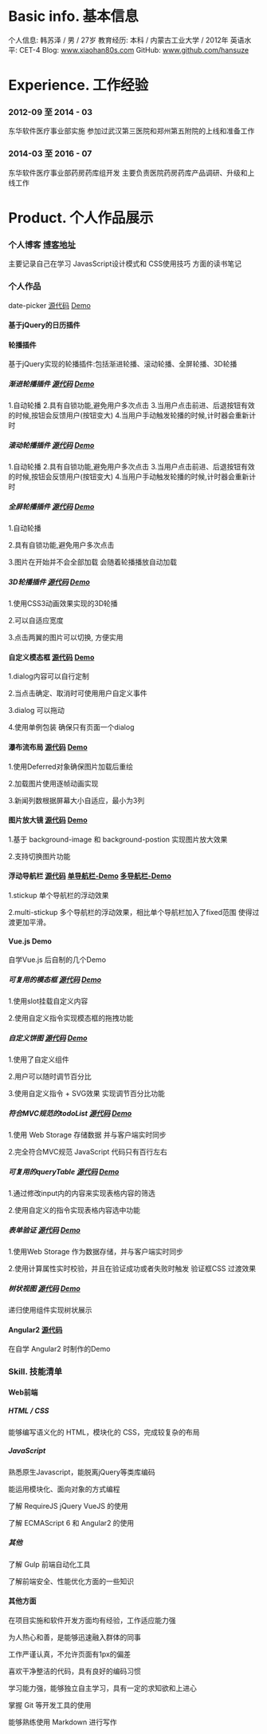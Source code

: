 # Basic info. 基本信息
个人信息: 韩苏泽 / 男 / 27岁
教育经历: 本科 / 内蒙古工业大学 / 2012年
英语水平: CET-4
Blog: www.xiaohan80s.com
GitHub: www.github.com/hansuze
# Experience. 工作经验
### 2012-09 至 2014 - 03
东华软件医疗事业部实施
参加过武汉第三医院和郑州第五附院的上线和准备工作
### 2014-03 至 2016 - 07
东华软件医疗事业部药房药库组开发
主要负责医院药房药库产品调研、升级和上线工作
# Product. 个人作品展示
### 个人博客 [博客地址](http://www.xiaohan80s.com/)

主要记录自己在学习 JavasScript设计模式和 CSS使用技巧 方面的读书笔记

### 个人作品
date-picker [源代码](https://github.com/hansuze/jQuey-plugins/tree/master/date-picker) [Demo](http://www.xiaohan80s.com/jQuey-plugins/date-picker/datapicker.html)

#### 基于jQuery的日历插件

#### 轮播插件
基于jQuery实现的轮播插件:包括渐进轮播、滚动轮播、全屏轮播、3D轮播

##### 渐进轮播插件 [源代码](https://github.com/hansuze/jQuey-plugins/tree/master/carsouel) [Demo](http://www.xiaohan80s.com/jQuey-plugins/carsouel/carsouel-fade.html)

1.自动轮播
2.具有自锁功能,避免用户多次点击
3.当用户点击前进、后退按钮有效的时候,按钮会反馈用户(按钮变大)
4.当用户手动触发轮播的时候,计时器会重新计时

##### 滚动轮播插件 [源代码](https://github.com/hansuze/jQuey-plugins/tree/master/carsouel) [Demo](http://www.xiaohan80s.com/jQuey-plugins/carsouel/carsouel-animate.html)

1.自动轮播
2.具有自锁功能,避免用户多次点击
3.当用户点击前进、后退按钮有效的时候,按钮会反馈用户(按钮变大)
4.当用户手动触发轮播的时候,计时器会重新计时

##### 全屏轮播插件 [源代码](https://github.com/hansuze/jQuey-plugins/tree/master/carsouel) [Demo](http://www.xiaohan80s.com/jQuey-plugins/carsouel/carsouel-full-screen.html)

1.自动轮播

2.具有自锁功能,避免用户多次点击

3.图片在开始并不会全部加载 会随着轮播播放自动加载

##### 3D轮播插件 [源代码](https://github.com/hansuze/jQuey-plugins/tree/master/carsouel-3D) [Demo](http://www.xiaohan80s.com/jQuey-plugins/carsouel/carsouel-full-screen.html)

1.使用CSS3动画效果实现的3D轮播

2.可以自适应宽度

3.点击两翼的图片可以切换, 方便实用

#### 自定义模态框 [源代码](https://github.com/hansuze/jQuey-plugins/tree/master/dialog-model) [Demo](http://www.xiaohan80s.com/jQuey-plugins/dialog-model/dialog.html)

1.dialog内容可以自行定制

2.当点击确定、取消时可使用用户自定义事件

3.dialog 可以拖动

4.使用单例包装 确保只有页面一个dialog

#### 瀑布流布局 [源代码](https://github.com/hansuze/jQuey-plugins/tree/master/waterflow) [Demo](http://www.xiaohan80s.com/jQuey-plugins/waterflow/waterflow.html)

1.使用Deferred对象确保图片加载后重绘

2.加载图片使用逐帧动画实现

3.新闻列数根据屏幕大小自适应，最小为3列

#### 图片放大镜 [源代码](https://github.com/hansuze/jQuey-plugins/tree/master/image-zoom) [Demo](http://www.xiaohan80s.com/jQuey-plugins/image-zoom/image-zoom.html)

1.基于 background-image 和 background-postion 实现图片放大效果

2.支持切换图片功能

#### 浮动导航栏 [源代码](https://github.com/hansuze/jQuey-plugins/tree/master/stickup) [单导航栏-Demo](http://www.xiaohan80s.com/jQuey-plugins/stickup/stickup.html) [多导航栏-Demo](http://www.xiaohan80s.com/jQuey-plugins/stickup/multi-stickup.html)

1.stickup 单个导航栏的浮动效果

2.multi-stickup 多个导航栏的浮动效果，相比单个导航栏加入了fixed范围 使得过渡更加平滑。

#### Vue.js Demo

自学Vue.js 后自制的几个Demo

##### 可复用的模态框 [源代码](https://github.com/hansuze/Vuejs-demo/tree/master/modal) [Demo](http://www.xiaohan80s.com/Vuejs-demo/modal/modal.html)

1.使用slot挂载自定义内容

2.使用自定义指令实现模态框的拖拽功能

##### 自定义饼图 [源代码](https://github.com/hansuze/Vuejs-demo/tree/master/pie) [Demo](http://www.xiaohan80s.com/Vuejs-demo/pie/pie.html)

1.使用了自定义组件

2.用户可以随时调节百分比

3.使用自定义指令 + SVG效果 实现调节百分比功能

##### 符合MVC规范的todoList [源代码](https://github.com/hansuze/Vuejs-demo/tree/master/todo-mvc) [Demo](http://www.xiaohan80s.com/Vuejs-demo/todo-mvc/todo.html)

1.使用 Web Storage 存储数据 并与客户端实时同步

2.完全符合MVC规范 JavaScript 代码只有百行左右

##### 可复用的queryTable [源代码](https://github.com/hansuze/Vuejs-demo/tree/master/queryTable) [Demo](http://www.xiaohan80s.com/Vuejs-demo/queryTable/queryTable.html)

1.通过修改input内的内容来实现表格内容的筛选

2.使用自定义的指令实现表格内容选中功能

##### 表单验证 [源代码](https://github.com/hansuze/Vuejs-demo/tree/master/validator) [Demo](http://www.xiaohan80s.com/Vuejs-demo/validator/validator.html)

1.使用Web Storage 作为数据存储，并与客户端实时同步

2.使用计算属性实时校验，并且在验证成功或者失败时触发 验证框CSS 过渡效果

##### 树状视图 [源代码](https://github.com/hansuze/Vuejs-demo/tree/master/tree) [Demo](http://www.xiaohan80s.com/Vuejs-demo/tree/tree.html)

递归使用组件实现树状展示

#### Angular2 [源代码](https://github.com/hansuze/Angular2)

在自学 Angular2 时制作的Demo

### Skill. 技能清单

#### Web前端

##### HTML / CSS

能够编写语义化的 HTML，模块化的 CSS，完成较复杂的布局

##### JavaScript

熟悉原生Javascript，能脱离jQuery等类库编码

能运用模块化、面向对象的方式编程

了解 RequireJS jQuery VueJS 的使用

了解 ECMAScript 6 和 Angular2 的使用

##### 其他

了解 Gulp 前端自动化工具

了解前端安全、性能优化方面的一些知识

#### 其他方面

在项目实施和软件开发方面均有经验，工作适应能力强

为人热心和善，是能够迅速融入群体的同事

工作严谨认真，不允许页面有1px的偏差

喜欢干净整洁的代码，具有良好的编码习惯

学习能力强，能够独立自主学习，具有一定的求知欲和上进心

掌握 Git 等开发工具的使用

能够熟练使用 Markdown 进行写作

